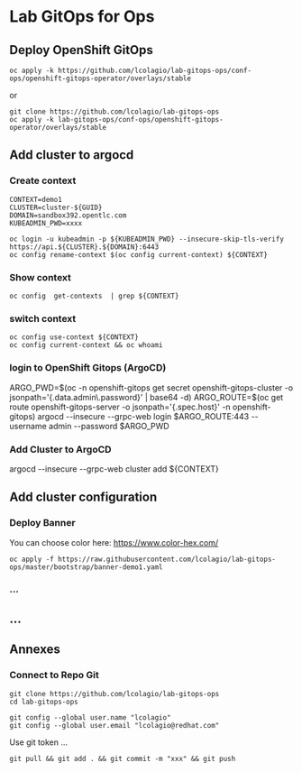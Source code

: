 # Lab GitOps for Ops


## Deploy OpenShift GitOps

```
oc apply -k https://github.com/lcolagio/lab-gitops-ops/conf-ops/openshift-gitops-operator/overlays/stable
```
or
```
git clone https://github.com/lcolagio/lab-gitops-ops
oc apply -k lab-gitops-ops/conf-ops/openshift-gitops-operator/overlays/stable
```


## Add cluster to argocd

### Create context

```
CONTEXT=demo1
CLUSTER=cluster-${GUID}
DOMAIN=sandbox392.opentlc.com
KUBEADMIN_PWD=xxxx

oc login -u kubeadmin -p ${KUBEADMIN_PWD} --insecure-skip-tls-verify https://api.${CLUSTER}.${DOMAIN}:6443
oc config rename-context $(oc config current-context) ${CONTEXT}
```

### Show context

```
oc config  get-contexts  | grep ${CONTEXT}
```

### switch context
```
oc config use-context ${CONTEXT}
oc config current-context && oc whoami
```

### login to OpenShift Gitops (ArgoCD)
ARGO_PWD=$(oc -n openshift-gitops get secret openshift-gitops-cluster -o jsonpath='{.data.admin\.password}' | base64 -d)
ARGO_ROUTE=$(oc get route openshift-gitops-server -o jsonpath='{.spec.host}' -n openshift-gitops)
argocd --insecure --grpc-web login $ARGO_ROUTE:443  --username admin --password $ARGO_PWD

### Add Cluster to ArgoCD
argocd --insecure --grpc-web cluster add ${CONTEXT}


## Add cluster configuration


### Deploy Banner

You can choose color here: https://www.color-hex.com/

```
oc apply -f https://raw.githubusercontent.com/lcolagio/lab-gitops-ops/master/bootstrap/banner-demo1.yaml
```

### ...

## ...

## Annexes

### Connect to Repo Git

````
git clone https://github.com/lcolagio/lab-gitops-ops
cd lab-gitops-ops

git config --global user.name "lcolagio"
git config --global user.email "lcolagio@redhat.com"
````

Use git token ...
```
git pull && git add . && git commit -m "xxx" && git push
```
